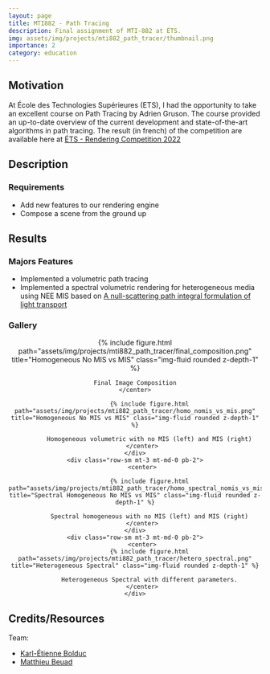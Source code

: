 ```yaml
---
layout: page
title: MTI882 - Path Tracing
description: Final assignment of MTI-882 at ÉTS.
img: assets/img/projects/mti882_path_tracer/thumbnail.png
importance: 2
category: education
---
```


## Motivation

At École des Technologies Supérieures (ETS), I had the opportunity to take an excellent course on Path Tracing by Adrien Gruson. The course provided an up-to-date overview of the current development and state-of-the-art algorithms in path tracing. The result (in french) of the competition are available here at [ÉTS - Rendering Competition 2022](https://profs.etsmtl.ca/agruson/competition/2022/)


## Description

### Requirements

* Add new features to our rendering engine
* Compose a scene from the ground up 

## Results

### Majors Features

* Implemented a volumetric path tracing
* Implemented a spectral volumetric rendering for heterogeneous media using NEE MIS based on [A null-scattering path integral formulation of light transport](https://dl.acm.org/doi/pdf/10.1145/3306346.3323025)

### Gallery

<div class="row-sm mt-3 mt-md-0 pb-2">
    <center>
    {% include figure.html path="assets/img/projects/mti882_path_tracer/final_composition.png" title="Homogeneous No MIS vs MIS" class="img-fluid rounded z-depth-1" %}
    
    Final Image Composition
    </center>
</div>

<div class="row">
    <div class="row-sm mt-3 mt-md-0 pb-2">
        <center>

            {% include figure.html path="assets/img/projects/mti882_path_tracer/homo_nomis_vs_mis.png" title="Homogeneous No MIS vs MIS" class="img-fluid rounded z-depth-1" %}
            
            Homogeneous volumetric with no MIS (left) and MIS (right)
        </center>
    </div>
    <div class="row-sm mt-3 mt-md-0 pb-2">
        <center>

            {% include figure.html path="assets/img/projects/mti882_path_tracer/homo_spectral_nomis_vs_mis.png" title="Spectral Homogeneous No MIS vs MIS" class="img-fluid rounded z-depth-1" %}

            Spectral homogeneous with no MIS (left) and MIS (right)
        </center>
    </div>
    <div class="row-sm mt-3 mt-md-0 pb-2">
        <center>
            {% include figure.html path="assets/img/projects/mti882_path_tracer/hetero_spectral.png" title="Heterogeneous Spectral" class="img-fluid rounded z-depth-1" %}

            Heterogeneous Spectral with different parameters.
        </center>
    </div>
</div>

## Credits/Resources

Team:
* [Karl-Étienne Bolduc](bolducke.github.io)
* [Matthieu Beuad](https://www.linkedin.com/in/matthieu-beaud/)